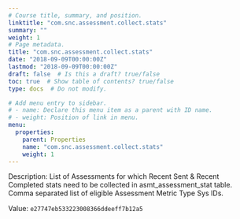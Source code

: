 ```yaml
---
# Course title, summary, and position.
linktitle: "com.snc.assessment.collect.stats"
summary: ""
weight: 1
# Page metadata.
title: "com.snc.assessment.collect.stats"
date: "2018-09-09T00:00:00Z"
lastmod: "2018-09-09T00:00:00Z"
draft: false  # Is this a draft? true/false
toc: true  # Show table of contents? true/false
type: docs  # Do not modify.

# Add menu entry to sidebar.
# - name: Declare this menu item as a parent with ID name.
# - weight: Position of link in menu.
menu:
  properties:
    parent: Properties
    name: "com.snc.assessment.collect.stats"
    weight: 1
---
```


Description: List of Assessments for which Recent Sent & Recent Completed stats need to be collected in asmt_assessment_stat table. Comma separated list of eligible Assessment Metric Type Sys IDs. 


Value: `e27747eb533223008366ddeeff7b12a5`
